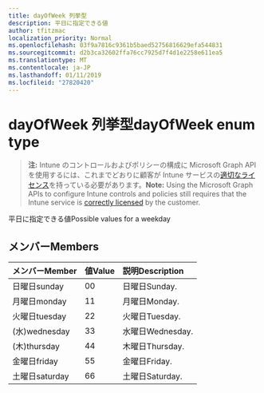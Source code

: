 ```yaml
---
title: dayOfWeek 列挙型
description: 平日に指定できる値
author: tfitzmac
localization_priority: Normal
ms.openlocfilehash: 03f9a7816c9361b5baed52756816629efa544831
ms.sourcegitcommit: d2b3ca32602ffa76cc7925d7f4d1e2258e611ea5
ms.translationtype: MT
ms.contentlocale: ja-JP
ms.lasthandoff: 01/11/2019
ms.locfileid: "27820420"
---
```

# <a name="dayofweek-enum-type"></a><span data-ttu-id="23332-103">dayOfWeek 列挙型</span><span class="sxs-lookup"><span data-stu-id="23332-103">dayOfWeek enum type</span></span>

> <span data-ttu-id="23332-104">**注:** Intune のコントロールおよびポリシーの構成に Microsoft Graph API を使用するには、これまでどおりに顧客が Intune サービスの[適切なライセンス](https://go.microsoft.com/fwlink/?linkid=839381)を持っている必要があります。</span><span class="sxs-lookup"><span data-stu-id="23332-104">**Note:** Using the Microsoft Graph APIs to configure Intune controls and policies still requires that the Intune service is [correctly licensed](https://go.microsoft.com/fwlink/?linkid=839381) by the customer.</span></span>

<span data-ttu-id="23332-105">平日に指定できる値</span><span class="sxs-lookup"><span data-stu-id="23332-105">Possible values for a weekday</span></span>
## <a name="members"></a><span data-ttu-id="23332-106">メンバー</span><span class="sxs-lookup"><span data-stu-id="23332-106">Members</span></span>
|<span data-ttu-id="23332-107">メンバー</span><span class="sxs-lookup"><span data-stu-id="23332-107">Member</span></span>|<span data-ttu-id="23332-108">値</span><span class="sxs-lookup"><span data-stu-id="23332-108">Value</span></span>|<span data-ttu-id="23332-109">説明</span><span class="sxs-lookup"><span data-stu-id="23332-109">Description</span></span>|
|:---|:---|:---|
|<span data-ttu-id="23332-110">日曜日</span><span class="sxs-lookup"><span data-stu-id="23332-110">sunday</span></span>|<span data-ttu-id="23332-111">0</span><span class="sxs-lookup"><span data-stu-id="23332-111">0</span></span>|<span data-ttu-id="23332-112">日曜日</span><span class="sxs-lookup"><span data-stu-id="23332-112">Sunday.</span></span>|
|<span data-ttu-id="23332-113">月曜日</span><span class="sxs-lookup"><span data-stu-id="23332-113">monday</span></span>|<span data-ttu-id="23332-114">1</span><span class="sxs-lookup"><span data-stu-id="23332-114">1</span></span>|<span data-ttu-id="23332-115">月曜日</span><span class="sxs-lookup"><span data-stu-id="23332-115">Monday.</span></span>|
|<span data-ttu-id="23332-116">火曜日</span><span class="sxs-lookup"><span data-stu-id="23332-116">tuesday</span></span>|<span data-ttu-id="23332-117">2</span><span class="sxs-lookup"><span data-stu-id="23332-117">2</span></span>|<span data-ttu-id="23332-118">火曜日</span><span class="sxs-lookup"><span data-stu-id="23332-118">Tuesday.</span></span>|
|<span data-ttu-id="23332-119">(水)</span><span class="sxs-lookup"><span data-stu-id="23332-119">wednesday</span></span>|<span data-ttu-id="23332-120">3</span><span class="sxs-lookup"><span data-stu-id="23332-120">3</span></span>|<span data-ttu-id="23332-121">水曜日</span><span class="sxs-lookup"><span data-stu-id="23332-121">Wednesday.</span></span>|
|<span data-ttu-id="23332-122">(木)</span><span class="sxs-lookup"><span data-stu-id="23332-122">thursday</span></span>|<span data-ttu-id="23332-123">4</span><span class="sxs-lookup"><span data-stu-id="23332-123">4</span></span>|<span data-ttu-id="23332-124">木曜日</span><span class="sxs-lookup"><span data-stu-id="23332-124">Thursday.</span></span>|
|<span data-ttu-id="23332-125">金曜日</span><span class="sxs-lookup"><span data-stu-id="23332-125">friday</span></span>|<span data-ttu-id="23332-126">5</span><span class="sxs-lookup"><span data-stu-id="23332-126">5</span></span>|<span data-ttu-id="23332-127">金曜日</span><span class="sxs-lookup"><span data-stu-id="23332-127">Friday.</span></span>|
|<span data-ttu-id="23332-128">土曜日</span><span class="sxs-lookup"><span data-stu-id="23332-128">saturday</span></span>|<span data-ttu-id="23332-129">6</span><span class="sxs-lookup"><span data-stu-id="23332-129">6</span></span>|<span data-ttu-id="23332-130">土曜日</span><span class="sxs-lookup"><span data-stu-id="23332-130">Saturday.</span></span>|



